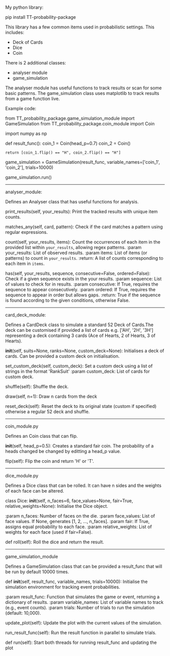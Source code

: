 My python library:

pip install TT-probability-package

This library has a few common items used in probabilistic settings. This includes:
 - Deck of Cards
 - Dice
 - Coin

There is 2 additional classes:
 - analyser module
 - game_simulation

The analyser module has useful functions to track results or scan for some basic patterns.
The game_simulation class uses matplotlib to track results from a game function live.

Example code:

from TT_probability_package.game_simulation_module import GameSimulation
from TT_probability_package.coin_module import Coin

import numpy as np

def result_func():
    coin_1 = Coin(head_p=0.7)
    coin_2 = Coin()

    return [coin_1.flip() == "H", coin_2.flip() == "H"]

game_simulation = GameSimulation(result_func, variable_names=['coin_1', 'coin_2'], trials=10000)

game_simulation.run()

- - - - - - - - - - - - - - - - - - - - - - - - - - - - - - - - - - - - - - - - 

analyser_module:

Defines an Analyser class that has useful functions for analysis.

print_results(self, your_results):
Print the tracked results with unique item counts.

matches_any(self, card, pattern):
Check if the card matches a pattern using regular expressions.

count(self, your_results, items):
Count the occurrences of each item in the provided list within `your_results`, allowing regex patterns.
:param your_results: List of observed results.
:param items: List of items (or patterns) to count in `your_results`.
:return: A list of counts corresponding to each item in `items`.

has(self, your_results, sequence, consecutive=False, ordered=False):
Check if a given sequence exists in the your results.
:param sequence: List of values to check for in results.
:param consecutive: If True, requires the sequence to appear consecutively.
:param ordered: If True, requires the sequence to appear in order but allows gaps.
:return: True if the sequence is found according to the given conditions, otherwise False.

- - - - - - - - - - - - - - - - - - - - - - - - - - - - - - - - - - - - - - - - 


card_deck_module:

Defines a CardDeck class to simulate a standard 52 Deck of Cards.The deck can be customised if provided a list of cards e.g. ['AH', '2H', '3H'] representing a deck containing 3 cards (Ace of Hearts, 2 of Hearts, 3 of Hearts).

__init__(self, suits=None, ranks=None, custom_deck=None):
Initialises a deck of cards. Can be provided a custom deck on initialisation.

set_custom_deck(self, custom_deck):
Set a custom deck using a list of strings in the format 'RankSuit'
:param custom_deck: List of cards for custom deck.

shuffle(self):
Shuffle the deck.

draw(self, n=1):
Draw n cards from the deck

reset_deck(self):
Reset the deck to its original state (custom if specified) otherwise a regular 52 deck and shuffle.

- - - - - - - - - - - - - - - - - - - - - - - - - - - - - - - - - - - - - - - - 

coin_module.py

Defines an Coin class that can flip.

__init__(self, head_p=0.5):
Creates a standard fair coin. The probability of a heads changed be changed by editting a head_p value.

flip(self):
Flip the coin and return 'H' or 'T'.

- - - - - - - - - - - - - - - - - - - - - - - - - - - - - - - - - - - - - - - - 

dice_module.py

Defines a Dice class that can be rolled. It can have n sides and the weights of each face can be altered. 

class Dice:
__init__(self, n_faces=6, face_values=None, fair=True, relative_weights=None):
Initialise the Dice object.

:param n_faces: Number of faces on the die.
:param face_values: List of face values. If None, generates [1, 2, ..., n_faces].
:param fair: If True, assigns equal probability to each face.
:param relative_weights: List of weights for each face (used if fair=False).


def roll(self):
Roll the dice and return the result.

- - - - - - - - - - - - - - - - - - - - - - - - - - - - - - - - - - - - - - - - 

game_simulation_module

Defines a GameSimulation class that can be provided a result_func that will be run by default 10000 times.

def __init__(self, result_func, variable_names, trials=10000):
Initialise the simulation environment for tracking event probabilities.

:param result_func: Function that simulates the game or event, returning a dictionary of results.
:param variable_names: List of variable names to track (e.g., event counts).
:param trials: Number of trials to run the simulation (default: 10,000).

       
update_plot(self):
Update the plot with the current values of the simulation.

run_result_func(self):
Run the result function in parallel to simulate trials.

def run(self):
Start both threads for running result_func and updating the plot
